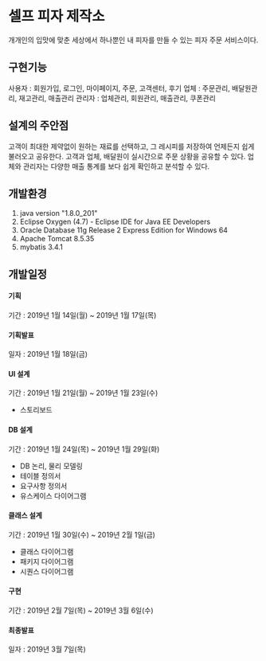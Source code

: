 # 셀프 피자 제작소
개개인의 입맛에 맞춘 세상에서 하나뿐인 내 피자를 만들 수 있는 피자 주문 서비스이다.

## 구현기능
사용자 : 회원가입, 로그인, 마이페이지, 주문, 고객센터, 후기
업체 : 주문관리, 배달원관리, 재고관리, 매출관리
관리자 : 업체관리, 회원관리, 매출관리, 쿠폰관리

## 설계의 주안점
고객이 최대한 제약없이 원하는 재료를 선택하고, 그 레시피를 저장하여 언제든지 쉽게 불러오고 공유한다.
고객과 업체, 배달원이 실시간으로 주문 상황을 공유할 수 있다.
업체와 관리자는 다양한 매출 통계를 보다 쉽게 확인하고 분석할 수 있다.

## 개발환경
1. java version "1.8.0_201"
2. Eclipse Oxygen (4.7) - Eclipse IDE for Java EE Developers
3. Oracle Database 11g Release 2 Express Edition for Windows 64
4. Apache Tomcat 8.5.35
5. mybatis 3.4.1

## 개발일정
#### 기획
기간 : 2019년 1월 14일(월) ~ 2019년 1월 17일(목)
#### 기획발표
일자 : 2019년 1월 18일(금)
#### UI 설계
기간 : 2019년 1월 21일(월) ~ 2019년 1월 23일(수)
- 스토리보드
#### DB 설계
기간 : 2019년 1월 24일(목) ~ 2019년 1월 29일(화)
- DB 논리, 물리 모델링
- 테이블 정의서
- 요구사항 정의서
- 유스케이스 다이어그램
#### 클래스 설계
기간 : 2019년 1월 30일(수) ~ 2019년 2월 1일(금)
- 클래스 다이어그램
- 패키지 다이어그램
- 시퀀스 다이어그램
#### 구현
기간 : 2019년 2월 7일(목) ~ 2019년 3월 6일(수)
#### 최종발표
일자 : 2019년 3월 7일(목)
